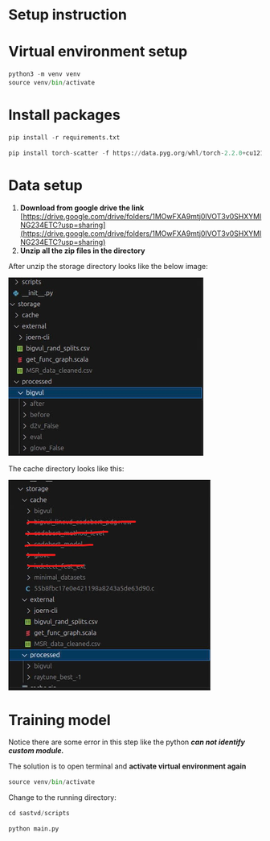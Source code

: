 # Setup instruction

# Virtual environment setup

```python
python3 -m venv venv
source venv/bin/activate
```

# Install packages

```python
pip install -r requirements.txt
```

```python
pip install torch-scatter -f https://data.pyg.org/whl/torch-2.2.0+cu121.html
```

# Data setup

1. **Download from google drive the link**
[https://drive.google.com/drive/folders/1MOwFXA9mtj0lVOT3v0SHXYMlNG234ETC?usp=sharing](https://drive.google.com/drive/folders/1MOwFXA9mtj0lVOT3v0SHXYMlNG234ETC?usp=sharing)
2. **Unzip all the zip files in the directory**

After unzip the storage directory looks like the below image:

![image.png](./media/image.png)


The cache directory looks like this:

![image.png](./media/image_1.png)

# Training model

Notice there are some error in this step like the python ***can not identify custom module.***

The solution is to open terminal and **activate virtual environment again**

```python
source venv/bin/activate
```

Change to the running directory:

```python
cd sastvd/scripts
```

```python
python main.py
```